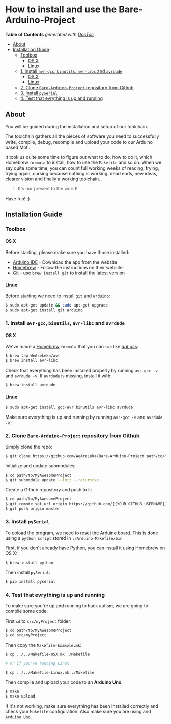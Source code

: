 
# How to install and use the Bare-Arduino-Project

<!-- START doctoc generated TOC please keep comment here to allow auto update -->
<!-- DON'T EDIT THIS SECTION, INSTEAD RE-RUN doctoc TO UPDATE -->
**Table of Contents**  *generated with [DocToc](http://doctoc.herokuapp.com/)*

- [About](#about)
- [Installation Guide](#installation-guide)
	- [Toolbox](#toolbox)
		- [OS X](#os-x)
		- [Linux](#linux)
	- [1. Install `avr-gcc`, `binutils`, `avr-libc` and `avrdude`](#1-install-avr-gcc-binutils-avr-libc-and-avrdude)
		- [OS X](#os-x-1)
		- [Linux](#linux-1)
	- [2. Clone `Bare-Arduino-Project` repository from Github](#2-clone-bare-arduino-project-repository-from-github)
	- [3. Install `pySerial`](#3-install-pyserial)
	- [4. Test that evrything is up and running](#4-test-that-evrything-is-up-and-running)

<!-- END doctoc generated TOC please keep comment here to allow auto update -->

## About

You will be guided during the installation and setup of our toolchain.

The toolchain gathers all the pieces of software you need to successfully write, compile, debug, recompile and upload your code to our Arduino based Moti.

It took us quite some time to figure out what to do, how to do it, which Homebrew `formula` to install, how to use the `Makefile` and so on. When we say quite some time, you can count full working weeks of reading, trying, trying again, cursing because nothing is working, dead ends, new ideas, clearer vision and finally a working toolchain.

>It's our present to the world!

Have fun! :)

## Installation Guide

### Toolbox

#### OS X

Before starting, please make sure you have those installed:

*	[Arduino IDE](http://arduino.cc/en/main/software) - Download the app from the website
*	[Homebrew](http://mxcl.github.io/homebrew/) - Follow the instructions on their website
*	[Git](http://git-scm.com/) - use `brew install git` to install the latest version

#### Linux

Before starting we need to install `git` and `arduino`:

```Bash
$ sudo apt-get update && sudo apt-get upgrade
$ sudo apt-get install git arduino
```

### 1. Install `avr-gcc`, `binutils`, `avr-libc` and `avrdude`

#### OS X

We've made a [Homebrew](http://brew.sh/) `formula` that you can `tap` like [*dat ass*](https://www.youtube.com/watch?v=18gp_NBg43c):

```Bash
$ brew tap WeAreLeka/avr
$ brew install avr-libc
```

Check that everything has been installed properly by running `avr-gcc -v` and `avrdude -v`. If `avrdude` is missing, install it with:

```Bash
$ brew install avrdude
```

#### Linux

```Bash
$ sudo apt-get install gcc-avr binutils avr-libc avrdude
```

Make sure everything is up and running by running `avr-gcc -v` and `avrdude -v`.

### 2. Clone `Bare-Arduino-Project` repository from Github

Simply clone the repo:

```Bash
$ git clone https://github.com/WeAreLeka/Bare-Arduino-Project path/to/MyAwesomeProject
```

Initialize and update submodules:

```Bash
$ cd path/to/MyAwesomeProject
$ git submodule update --init --recursive
```

Create a Github repository and push to it:

```Bash
$ cd path/to/MyAwesomeProject
$ git remote set-url origin https://github.com/{{YOUR GITHUB USERNAME}}/MyAwesomeProject
$ git push origin master
```

### 3. Install `pySerial`

To upload the program, we need to reset the Arduino board. This is done using a `python script` stored in `./Arduino-Makefile/bin`

First, if you don't already have Python, you can install it using Homebrew on OS X:

```Bash
$ brew install python
```

Then install `pySerial`:

```Bash
$ pip install pyserial
```

### 4. Test that evrything is up and running

To make sure you're up and running to hack autism, we are going to compile some code.

First `cd` to `src/myProject` folder:

```Bash
$ cd path/to/MyAwesomeProject
$ cd src/myProject
```

Then copy the `Makefile-Example.mk`:

```Bash
$ cp ../../Makefile-OSX.mk ./Makefile

# or if you're running Linux

$ cp ../../Makefile-Linux.mk ./Makefile
```

Then compile and upload your code to an **Arduino Uno**:

```Bash
$ make
$ make upload
```

If it's not working, make sure everything has been installed correctly and check your `Makefile` configuration. Also make sure you are using and `Arduino Uno`.
